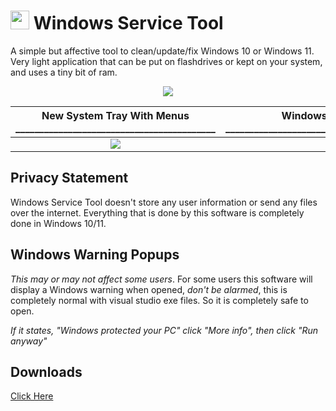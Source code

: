 # <img src="https://i.postimg.cc/NFJSjQC3/WSTLow-Res.png" width="30" height="30"> Windows Service Tool
A simple but affective tool to clean/update/fix Windows 10 or Windows 11. Very light application that can be put on flashdrives or kept on your system, and uses a tiny bit of ram.

<p align="center">
  <img src="https://jotechofficial.github.io/Windows-Service-Tool/Images(WST)/Screenshot%202024-03-17%20000149.png" />
</p>

New System Tray With Menus __________________________________________ | Windows StartUp Mode ________________________________________________
:-------------------------:|:-------------------------:
![](https://jotechofficial.github.io/Windows-Service-Tool/Images(WST)/systemtray.png)  |  ![](https://jotechofficial.github.io/Windows-Service-Tool/Images(WST)/startupmode.png)

Privacy Statement
---------
Windows Service Tool doesn't store any user information or send any files over the internet. Everything that is done by this software is completely done in Windows 10/11.

Windows Warning Popups
---------
*This may or may not affect some users*. For some users this software will display a Windows warning when opened, *don't be alarmed*, this is completely normal with visual studio exe files. So it is completely safe to open.

*If it states, "Windows protected your PC" click "More info", then click "Run anyway"*

Downloads
---------
[Click Here](https://github.com/JoBagOfDonuts/JoTechComputerHelper/releases/)
